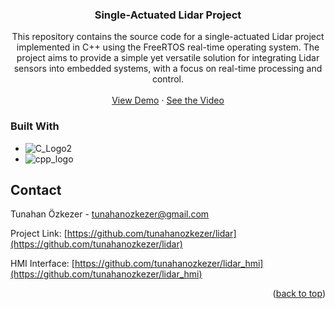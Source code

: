 <!-- Improved compatibility of back to top link: See: https://github.com/othneildrew/Best-README-Template/pull/73 -->
<a name="readme-top"></a>
<!--
*** Thanks for checking out the Best-README-Template. If you have a suggestion
*** that would make this better, please fork the repo and create a pull request
*** or simply open an issue with the tag "enhancement".
*** Don't forget to give the project a star!
*** Thanks again! Now go create something AMAZING! :D
-->



<!-- PROJECT SHIELDS -->
<!--
*** I'm using markdown "reference style" links for readability.
*** Reference links are enclosed in brackets [ ] instead of parentheses ( ).
*** See the bottom of this document for the declaration of the reference variables
*** for contributors-url, forks-url, etc. This is an optional, concise syntax you may use.
*** https://www.markdownguide.org/basic-syntax/#reference-style-links
-->


<h3 align="center">Single-Actuated Lidar Project</h3>

  <p align="center">
    This repository contains the source code for a single-actuated Lidar project implemented in C++ using the FreeRTOS real-time operating system. The project aims to provide a simple yet versatile solution for integrating Lidar sensors into embedded systems, with a focus on real-time processing and control.
    <br />
    <br />
    <a href="https://github.com/github_username/repo_name">View Demo</a>
    ·
    <a href="https://youtu.be/PZBmQ8xnTUI">See the Video</a>
  </p>
</div>



### Built With
* ![C_Logo2](https://github.com/tunahanozkezer/lidar/assets/34214706/d1f2529c-b283-4b39-9a5e-e588ef2ebf93)
* ![cpp_logo](https://github.com/tunahanozkezer/lidar/assets/34214706/23068ea2-9d33-4dd4-a4d3-638ac8086a2c)

<!-- CONTACT -->
## Contact

Tunahan Özkezer - tunahanozkezer@gmail.com

Project Link: [https://github.com/tunahanozkezer/lidar](https://github.com/tunahanozkezer/lidar)

HMI Interface: [https://github.com/tunahanozkezer/lidar_hmi](https://github.com/tunahanozkezer/lidar_hmi)
<p align="right">(<a href="#readme-top">back to top</a>)</p>

